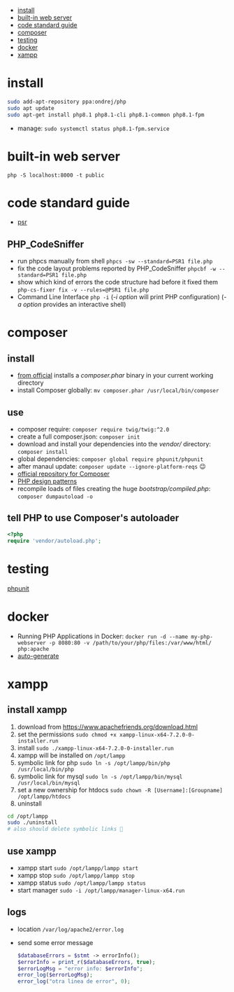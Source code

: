 - [install](#install)
- [built-in web server](#built-in-web-server)
- [code standard guide](#code-standard-guide)
- [composer](#composer)
- [testing](#testing)
- [docker](#docker)
- [xampp](#xampp)

# install

```bash
sudo add-apt-repository ppa:ondrej/php
sudo apt update
sudo apt-get install php8.1 php8.1-cli php8.1-common php8.1-fpm
```

- manage: `sudo systemctl status php8.1-fpm.service`

# built-in web server

`php -S localhost:8000 -t public`

# code standard guide

- [psr](https://www.php-fig.org/psr/)

## PHP_CodeSniffer

- run phpcs manually from shell `phpcs -sw --standard=PSR1 file.php`
- fix the code layout problems reported by PHP_CodeSniffer `phpcbf -w --standard=PSR1 file.php`
- show which kind of errors the code structure had before it fixed them `php-cs-fixer fix -v --rules=@PSR1 file.php`
- Command Line Interface `php -i` (_-i option_ will print PHP configuration) (_-a option_ provides an interactive shell)

# composer

## install

- [from official](https://getcomposer.org/download/) installs a _composer.phar_ binary in your current working directory
- install Composer globally: `mv composer.phar /usr/local/bin/composer`

## use

- composer require: `composer require twig/twig:^2.0`
- create a full composer.json: `composer init`
- download and install your dependencies into the _vendor/_ directory: `composer install`
- global dependencies: `composer global require phpunit/phpunit`
- after manaul update: `composer update --ignore-platform-reqs` 😉
- [official repository for Composer](https://packagist.org/)
- [PHP design patterns](https://designpatternsphp.readthedocs.io/en/latest/README.html)
- recompile loads of files creating the huge _bootstrap/compiled.php_: `composer dumpautoload -o`

## tell PHP to use Composer's autoloader

```php
<?php
require 'vendor/autoload.php';
```

# testing

[phpunit](https://phpunit.de/)

# docker

- Running PHP Applications in Docker: `docker run -d --name my-php-webserver -p 8080:80 -v /path/to/your/php/files:/var/www/html/ php:apache`
- [auto-generate](https://phpdocker.io/generator)

# xampp

## install xampp

1. download from <https://www.apachefriends.org/download.html>
2. set the permissions `sudo chmod +x xampp-linux-x64-7.2.0-0-installer.run`
3. install `sudo ./xampp-linux-x64-7.2.0-0-installer.run`
4. xampp will be installed on `/opt/lampp`
5. symbolic link for php `sudo ln -s /opt/lampp/bin/php /usr/local/bin/php`
6. symbolic link for mysql `sudo ln -s /opt/lampp/bin/mysql /usr/local/bin/mysql`
7. set a new ownership for htdocs `sudo chown -R [Username]:[Groupname] /opt/lampp/htdocs`
8. uninstall

  ```bash
  cd /opt/lampp
  sudo ./uninstall
  # also should delete symbolic links 🤔
  ```

## use xampp

- xampp start `sudo /opt/lampp/lampp start`
- xampp stop `sudo /opt/lampp/lampp stop`
- xampp status `sudo /opt/lampp/lampp status`
- start manager `sudo -i /opt/lampp/manager-linux-x64.run`

## logs

- location `/var/log/apache2/error.log`
- send some error message

  ```php
  $databaseErrors = $stmt -> errorInfo();
  $errorInfo = print_r($databaseErrors, true);
  $errorLogMsg = "error info: $errorInfo";
  error_log($errorLogMsg);
  error_log("otra linea de error", 0);
  ```
